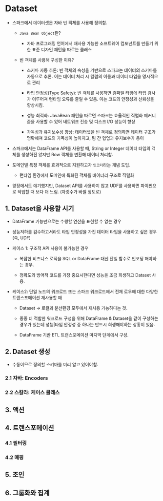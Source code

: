 # Dataset

- 스파크에서 데이터셋은 자바 빈 객체를 사용해 정의함.

    - `Java Bean Object`란?
        - 자바 프로그래밍 언어에서 재사용 가능한 소프트웨어 컴포넌트를 만들기 위한 표준 디자인 패턴을 따르는 클래스

    - 빈 객체를 사용해 구성한 이유?

        - 스키마 자동 추론: 빈 객체의 속성을 기반으로 스파크는 데이터의 스키마를 자동으로 추론. 이는 데이터 처리 시 컬럼의 이름과 데이터 타입을 명시적으로 관리

        - 타입 안정성(Type Safety): 빈 객체를 사용하면 컴파일 타임에 타입 검사가 이루어져 런타임 오류를 줄일 수 있음. 이는 코드의 안정성과 신뢰성을 향상시킴.

        - 성능 최적화: JavaBean 패턴을 따르면 스파크는 효율적인 직렬화 메커니즘을 사용할 수 있어 네트워크 전송 및 디스크 I/O 성능이 향상

        - 가독성과 유지보수성 향상: 데이터셋을 빈 객체로 정의하면 데이터 구조가 명확해져 코드의 가독성이 높아지고, 팀 간 협업과 유지보수가 용이

- 스파크에서는 DataFrame API를 사용할 때, String or Integer 데이터 타입의 객체를 생성하진 않지만 Row 객체를 변환해 데이터 처리함.

- 도메인별 특정 객체를 효과적으로 지원하고자 `인코더`라는 개념 도입.

    - 런타임 환경에서 도메인에 특화된 객체를 바이너리 구조로 직렬화 

- 앞장에서도 얘기했지만, Dataset API를 사용하지 않고 UDF를 사용하면 파이썬으로 작업할 때 보다 더 느림. (자릿수가 바뀔 정도로)

## 1. Dataset을 사용할 시기

- DataFrame 기능만으로는 수행할 연산을 표현할 수 없는 경우
- 성능저하를 감수하고서라도 타입 안정성을 가진 데이터 타입을 사용하고 싶은 경우 (즉, UDF)


- 케이스 1: 구조적 API 사용이 불가능한 경우

    - 복잡한 비즈니스 로직을 SQL or DataFrame 대신 단일 함수로 인코딩 해야하는 경우.
    
    - 정확도와 방어적 코드를 가장 중요시한다면 성능을 조금 희생하고 Dataset 사용.

- 케이스2: 단일 노드의 워크로드 또는 스파크 워크로드에서 전체 로우에 대한 다양한 트랜스포메이션 재사용할 때

    - Dataset -> 로컬과 분산환경 모두에서 재사용 가능하다는 것.

    - 종종 더 적합한 워크로드 구성을 위해 DataFrame & Dataset을 같이 구성하는 경우가 있는데 성능|타입 안정성 중 하나는 반드시 희생해야하는 상황이 있음.
    
    - DataFrame 기반 ETL 트랜스포메이션 마지막 단계에서 구성.

## 2. Dataset 생성

- 수동이므로 정의할 스키마를 미리 알고 있어야함.

### 2.1 자바: Encoders

### 2.2 스칼라: 케이스 클래스

## 3. 액션

## 4. 트랜스포메이션

### 4.1 필터링

### 4.2 매핑

## 5. 조인

## 6. 그룹화와 집계